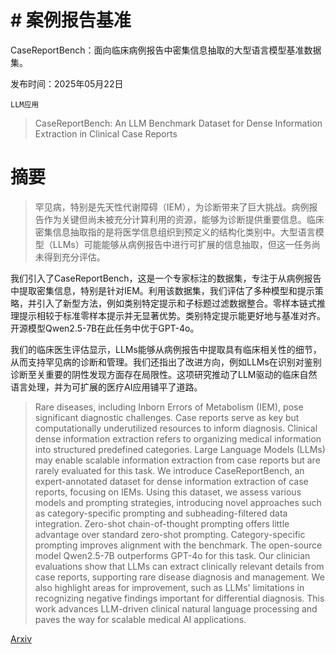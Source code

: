 # # 案例报告基准
CaseReportBench：面向临床病例报告中密集信息抽取的大型语言模型基准数据集。

发布时间：2025年05月22日

`LLM应用`

> CaseReportBench: An LLM Benchmark Dataset for Dense Information Extraction in Clinical Case Reports

# 摘要

> 罕见病，特别是先天性代谢障碍（IEM），为诊断带来了巨大挑战。病例报告作为关键但尚未被充分计算利用的资源，能够为诊断提供重要信息。临床密集信息抽取指的是将医学信息组织到预定义的结构化类别中。大型语言模型（LLMs）可能能够从病例报告中进行可扩展的信息抽取，但这一任务尚未得到充分评估。

我们引入了CaseReportBench，这是一个专家标注的数据集，专注于从病例报告中提取密集信息，特别是针对IEM。利用该数据集，我们评估了多种模型和提示策略，并引入了新型方法，例如类别特定提示和子标题过滤数据整合。零样本链式推理提示相较于标准零样本提示并无显著优势。类别特定提示能更好地与基准对齐。开源模型Qwen2.5-7B在此任务中优于GPT-4o。

我们的临床医生评估显示，LLMs能够从病例报告中提取具有临床相关性的细节，从而支持罕见病的诊断和管理。我们还指出了改进方向，例如LLMs在识别对鉴别诊断至关重要的阴性发现方面存在局限性。这项研究推动了LLM驱动的临床自然语言处理，并为可扩展的医疗AI应用铺平了道路。

> Rare diseases, including Inborn Errors of Metabolism (IEM), pose significant diagnostic challenges. Case reports serve as key but computationally underutilized resources to inform diagnosis. Clinical dense information extraction refers to organizing medical information into structured predefined categories. Large Language Models (LLMs) may enable scalable information extraction from case reports but are rarely evaluated for this task. We introduce CaseReportBench, an expert-annotated dataset for dense information extraction of case reports, focusing on IEMs. Using this dataset, we assess various models and prompting strategies, introducing novel approaches such as category-specific prompting and subheading-filtered data integration. Zero-shot chain-of-thought prompting offers little advantage over standard zero-shot prompting. Category-specific prompting improves alignment with the benchmark. The open-source model Qwen2.5-7B outperforms GPT-4o for this task. Our clinician evaluations show that LLMs can extract clinically relevant details from case reports, supporting rare disease diagnosis and management. We also highlight areas for improvement, such as LLMs' limitations in recognizing negative findings important for differential diagnosis. This work advances LLM-driven clinical natural language processing and paves the way for scalable medical AI applications.

[Arxiv](https://arxiv.org/abs/2505.17265)